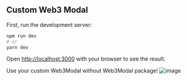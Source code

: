 ## Custom Web3 Modal

First, run the development server:

```bash
npm run dev
# or
yarn dev
```

Open [http://localhost:3000](http://localhost:3000) with your browser to see the result.

Use your custom Web3Modal without Web3Modal package!
![image](https://user-images.githubusercontent.com/86184667/183328700-019093b7-1805-45df-9d83-66dc879f24bd.png)


